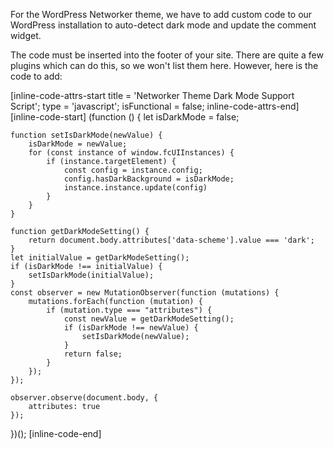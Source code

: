 For the WordPress Networker theme, we have to add custom code to our WordPress installation to auto-detect dark mode and update the comment widget.

The code must be inserted into the footer of your site. There are quite a few plugins which can do this, so we won't list them here. However, here is the code to add:

[inline-code-attrs-start title = 'Networker Theme Dark Mode Support Script'; type = 'javascript'; isFunctional = false; inline-code-attrs-end]
[inline-code-start]
(function () {
    let isDarkMode = false;

    function setIsDarkMode(newValue) {
        isDarkMode = newValue;
        for (const instance of window.fcUIInstances) {
            if (instance.targetElement) {
                const config = instance.config;
                config.hasDarkBackground = isDarkMode;
                instance.instance.update(config)
            }
        }
    }

    function getDarkModeSetting() {
        return document.body.attributes['data-scheme'].value === 'dark';
    }
    let initialValue = getDarkModeSetting();
    if (isDarkMode !== initialValue) {
        setIsDarkMode(initialValue);
    }
    const observer = new MutationObserver(function (mutations) {
        mutations.forEach(function (mutation) {
            if (mutation.type === "attributes") {
                const newValue = getDarkModeSetting();
                if (isDarkMode !== newValue) {
                    setIsDarkMode(newValue);
                }
                return false;
            }
        });
    });

    observer.observe(document.body, {
        attributes: true
    });
})();
[inline-code-end]
